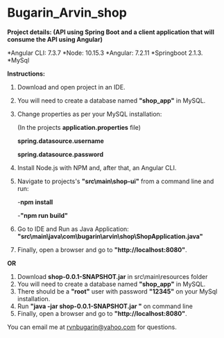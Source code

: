 # Bugarin_Arvin_shop

**Project details: (API using Spring Boot and a client application that will consume the API using Angular)**

*Angular CLI: 7.3.7 *Node: 10.15.3 *Angular: 7.2.11 *Springboot 2.1.3. *MySql

**Instructions:**

1. Download and open project in an IDE.

2. You will need to create a database named **"shop_app"** in MySQL.

3. Change properties as per your MySQL installation:

    (In the projects **application.properties** file)

    **spring.datasource.username**
  
    **spring.datasource.password**  
  
4. Install Node.js with NPM and, after that, an Angular CLI.

5. Navigate to projects's **"src\main\shop-ui"** from a command line and run:

	-**npm install**
	
	-**"npm run build"**

6. Go to IDE and Run as Java Application: **"src\main\java\com\bugarin\arvin\shop\ShopApplication.java"**

7. Finally, open a browser and go to **"http://localhost:8080"**.


**OR**


1. Download **shop-0.0.1-SNAPSHOT.jar** in src\main\resources folder
2. You will need to create a database named **"shop_app"** in MySQL.
3. There should be a **"root"** user with password **"12345"** on your MySql installation.
4. Run  **"java -jar shop-0.0.1-SNAPSHOT.jar "** on command line
5. Finally, open a browser and go to **"http://localhost:8080"**.


You can email me at rvnbugarin@yahoo.com for questions.
